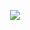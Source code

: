 <!--
**coder-zhangsir/coder-zhangsir** is a ✨ _special_ ✨ repository because its `README.md` (this file) appears on your GitHub profile.

Here are some ideas to get you started:

- 🔭 I’m currently working on ...
- 🌱 I’m currently learning ...
- 👯 I’m looking to collaborate on ...
- 🤔 I’m looking for help with ...
- 💬 Ask me about ...
- 📫 How to reach me: ...
- 😄 Pronouns: ...
- ⚡ Fun fact: ...

<h1 align="center">Hi 👋, I'm Yassine-Zhang</h1>
<h3 align="center">A passionate frontend developer from China</h3>

<p align="left"> <img src="https://komarev.com/ghpvc/?username=coder-zhangsir&label=Profile%20views&color=0e75b6&style=flat" alt="coder-zhangsir" /> </p>
-->

<p align="center"><img src="https://i.giphy.com/RThN0hOS2GO4M.gif" /></p>
